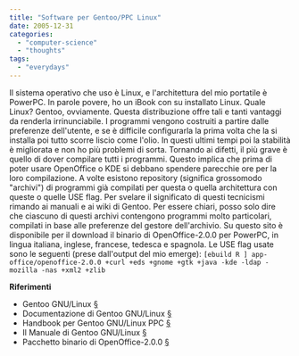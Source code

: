 ```yaml
---
title: "Software per Gentoo/PPC Linux"
date: 2005-12-31
categories: 
  - "computer-science"
  - "thoughts"
tags: 
  - "everydays"
---
```


Il sistema operativo che uso è Linux, e l'architettura del mio portatile è PowerPC. In parole povere, ho un iBook con su installato Linux. Quale Linux? Gentoo, ovviamente. Questa distribuzione offre tali e tanti vantaggi da renderla irrinunciabile. I programmi vengono costruiti a partire dalle preferenze dell'utente, e se è difficile configurarla la prima volta che la si installa poi tutto scorre liscio come l'olio. In questi ultimi tempi poi la stabilità è migliorata e non ho più problemi di sorta. Tornando ai difetti, il più grave è quello di dover compilare tutti i programmi. Questo implica che prima di poter usare OpenOffice o KDE si debbano spendere parecchie ore per la loro compilazione. A volte esistono repository (significa grossomodo "archivi") di programmi già compilati per questa o quella architettura con queste o quelle USE flag. Per svelare il significato di questi tecnicismi rimando ai manuali e ai wiki di Gentoo. Per essere chiari, posso solo dire che ciascuno di questi archivi contengono programmi molto particolari, compilati in base alle preferenze del gestore dell'archivio. Su questo sito è disponibile per il download il binario di OpenOffice-2.0.0 per PowerPC, in lingua italiana, inglese, francese, tedesca e spagnola. Le USE flag usate sono le seguenti (prese dall'output del mio emerge): `[ebuild R ] app-office/openoffice-2.0.0 +curl +eds +gnome +gtk +java -kde -ldap -mozilla -nas +xml2 +zlib`

**Riferimenti**

- Gentoo GNU/Linux [§](http://www.gentoo.org)
- Documentazione di Gentoo GNU/Linux [§](http://www.gentoo.org/doc/it/index.xml)
- Handbook per Gentoo GNU/Linux PPC [§](http://www.gentoo.org/doc/it/handbook/handbook-ppc.xml)
- Il Manuale di Gentoo GNU/Linux [§](http://www.gentoo.org/doc/it/handbook/)
- Pacchetto binario di OpenOffice-2.0.0 [§](http://www.glare.it/Software/gentoo-ppc-packages/openoffice-2.0.0.tbz2)
